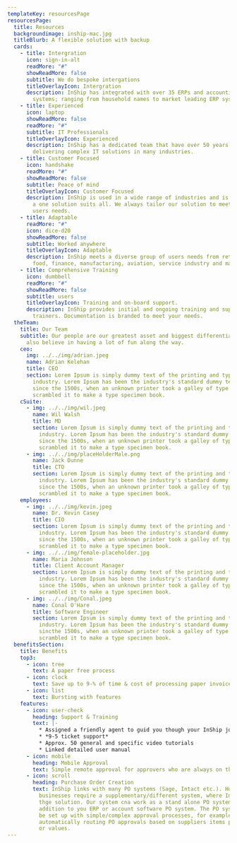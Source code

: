```yaml
---
templateKey: resourcesPage
resourcesPage:
  title: Resources
  backgroundimage: inship-mac.jpg
  titleBlurb: A flexible solution with backup
  cards:
    - title: Intergration
      icon: sign-in-alt
      readMore: "#"
      showReadMore: false
      subtitle: We do bespoke intergations
      titleOverlayIcon: Intergration
      description: InShip has integrated with over 35 ERPs and accounting software
        systems; ranging from household names to market leading ERP systems.
    - title: Experienced
      icon: laptop
      showReadMore: false
      readMore: "#"
      subtitle: IT Professionals
      titleOverlayIcon: Experienced
      description: InShip has a dedicated team that have over 50 years experience
        delivering complex IT solutions in many industries.
    - title: Customer Focused
      icon: handshake
      readMore: "#"
      showReadMore: false
      subtitle: Peace of mind
      titleOverlayIcon: Customer Focused
      description: InShip is used in a wide range of industries and is NOT designed as
        a one solution suits all. We always tailor our solution to meet your
        users needs.
    - title: Adaptable
      readMore: "#"
      icon: dice-d20
      showReadMore: false
      subtitle: Worked anywhere
      titleOverlayIcon: Adaptable
      description: InShip meets a diverse group of users needs from retail, wholesale,
        food, finance, manufacturing, aviation, service industry and many more.
    - title: Comprehensive Training
      icon: dumbbell
      readMore: "#"
      showReadMore: false
      subtitle: users
      titleOverlayIcon: Training and on-board support.
      description: InShip provides initial and ongoing training and support for your
        trainers. Documentation is branded to meet your needs.
  theTeam:
    title: Our Team
    subtitle: Our people are our greatest asset and biggest differentiator. They
      also believe in having a lot of fun along the way.
    ceo:
      img: ../../img/adrian.jpeg
      name: Adrian Kelehan
      title: CEO
      section: Lorem Ipsum is simply dummy text of the printing and typesetting
        industry. Lorem Ipsum has been the industry's standard dummy text ever
        since the 1500s, when an unknown printer took a galley of type and
        scrambled it to make a type specimen book.
    cSuite:
      - img: ../../img/wil.jpeg
        name: Wil Walsh
        title: MD
        section: Lorem Ipsum is simply dummy text of the printing and typesetting
          industry. Lorem Ipsum has been the industry's standard dummy text ever
          since the 1500s, when an unknown printer took a galley of type and
          scrambled it to make a type specimen book.
      - img: ../../img/placeHolderMale.png
        name: Jack Dunne
        title: CTO
        section: Lorem Ipsum is simply dummy text of the printing and typesetting
          industry. Lorem Ipsum has been the industry's standard dummy text ever
          since the 1500s, when an unknown printer took a galley of type and
          scrambled it to make a type specimen book.
    employees:
      - img: ../../img/kevin.jpeg
        name: Dr. Kevin Casey
        title: CIO
        section: Lorem Ipsum is simply dummy text of the printing and typesetting
          industry. Lorem Ipsum has been the industry's standard dummy text ever
          since the 1500s, when an unknown printer took a galley of type and
          scrambled it to make a type specimen book.
      - img: ../../img/female-placeholder.jpg
        name: Maria Johnson
        title: Client Account Manager
        section: Lorem Ipsum is simply dummy text of the printing and typesetting
          industry. Lorem Ipsum has been the industry's standard dummy text ever
          since the 1500s, when an unknown printer took a galley of type and
          scrambled it to make a type specimen book.
      - img: ../../img/Conal.jpeg
        name: Conal O'Hare
        title: Software Engineer
        section: Lorem Ipsum is simply dummy text of the printing and typesetting
          industry. Lorem Ipsum has been the industry's standard dummy text ever
          sincthe 1500s, when an unknown printer took a galley of type and
          scrambled it to make a type specimen book.
  benefitsSection:
    title: Benefits
    top3:
      - icon: tree
        text: A paper free process
      - icon: clock
        text: Save up to 9-% of time & cost of processing paper invoices
      - icon: list
        text: Bursting with features
    features:
      - icon: user-check
        heading: Support & Training
        text: |-
          * Assigned a friendly agent to guid you though your InShip journey
          * *9-5 ticket support*  
          * Approx. 50 general and specific video tutorials 
          * Linked detailed user manual
      - icon: mobile
        heading: Mobile Approval
        text: Simple remote approval for approvers who are always on the go
      - icon: scroll
        heading: Purchase Order Creation
        text: InShip links with many PO systems (Sage, Intact etc.). However some
          businesses require a supplementary/different system, where InShip is
          thge solution. Our system cna work as a stand alone PO system or in
          addition to you ERP or account software PO system. The PO system can
          be set up with simple/complex approval processes, for example;
          automatically routing PO approvals based on suppliers items purchases
          or values.
---
```

